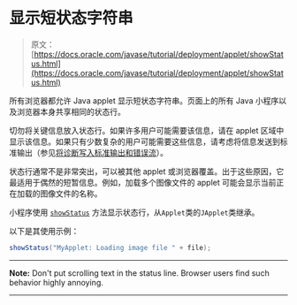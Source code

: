 # 显示短状态字符串

> 原文： [https://docs.oracle.com/javase/tutorial/deployment/applet/showStatus.html](https://docs.oracle.com/javase/tutorial/deployment/applet/showStatus.html)

所有浏览器都允许 Java applet 显示短状态字符串。页面上的所有 Java 小程序以及浏览器本身共享相同的状态行。

切勿将关键信息放入状态行。如果许多用户可能需要该信息，请在 applet 区域中显示该信息。如果只有少数复杂的用户可能需要这些信息，请考虑将信息发送到标准输出（参见[将诊断写入标准输出和错误流](stdout.html)）。

状态行通常不是非常突出，可以被其他 applet 或浏览器覆盖。出于这些原因，它最适用于偶然的短暂信息。例如，加载多个图像文件的 applet 可能会显示当前正在加载的图像文件的名称。

小程序使用 [`showStatus`](https://docs.oracle.com/javase/8/docs/api/java/applet/Applet.html#showStatus-java.lang.String-) 方法显示状态行，从`Applet`类的`JApplet`类继承。

以下是其使用示例：

```java
showStatus("MyApplet: Loading image file " + file);

```

* * *

**Note:** Don't put scrolling text in the status line. Browser users find such behavior highly annoying.

* * *